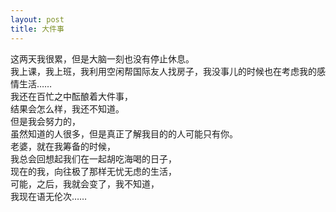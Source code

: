 ```yaml
---
layout: post
title: 大件事
---
```


<p>这两天我很累，但是大脑一刻也没有停止休息。<br />
我上课，我上班，我利用空闲帮国际友人找房子，我没事儿的时候也在考虑我的感情生活……<br />
我还在百忙之中酝酿着大件事，<br />
结果会怎么样，我还不知道。<br />
但是我会努力的，<br />
虽然知道的人很多，但是真正了解我目的的人可能只有你。<br />
老婆，就在我筹备的时候，<br />
我总会回想起我们在一起胡吃海喝的日子，<br />
现在的我，向往极了那样无忧无虑的生活，<br />
可能，之后，我就会变了，我不知道，<br />
我现在语无伦次……
</p>
